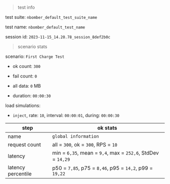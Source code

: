 > test info

test suite: `nbomber_default_test_suite_name`

test name: `nbomber_default_test_name`

session id: `2023-11-15_14.20.78_session_8def2b0c`

> scenario stats

scenario: `First Charge Test`

  - ok count: `300`

  - fail count: `0`

  - all data: `0` MB

  - duration: `00:00:30`

load simulations:

  - `inject`, rate: `10`, interval: `00:00:01`, during: `00:00:30`

|step|ok stats|
|---|---|
|name|`global information`|
|request count|all = `300`, ok = `300`, RPS = `10`|
|latency|min = `6,35`, mean = `9,4`, max = `252,6`, StdDev = `14,29`|
|latency percentile|p50 = `7,85`, p75 = `8,46`, p95 = `14,2`, p99 = `19,22`|




